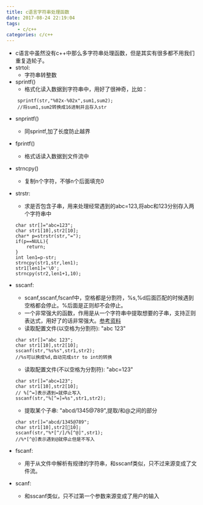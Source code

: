 ```yaml
---
title: c语言字符串处理函数
date: 2017-08-24 22:19:04
tags:	
	- c/c++
categories: c/c++
---
```

* c语言中虽然没有c++中那么多字符串处理函数，但是其实有很多都不用我们重复造轮子。
* strtol:  
	* 字符串转整数
* sprintf()
	* 格式化读入数据到字符串中，用好了很神奇，比如：

```
	sprintf(str,"%02x-%02x",sum1,sum2);
	//将sum1,sum2转换成16进制并且存入str
```
* snprintf()
	* 同sprintf,加了长度防止越界
* fprintf()
	* 格式话读入数据到文件流中
* strncpy()
	* 复制n个字符，不够n个后面填充0
* strstr:
	* 求是否包含子串，用来处理经常遇到的abc=123,将abc和123分别存入两个字符串中
	
	```
	char str[]="abc=123";
	char str1[10],str2[10];
	char* p=strstr(str,"=");
	if(p==NULL){
		return;
	}
	int len1=p-str;
	strncpy(str1,str,len1);
	str1[len1]='\0';
	strncpy(str2,len1+1,10);
	```
* sscanf:
	* scanf,sscanf,fscanf中，空格都是分割符，%s,%d后面匹配的时候遇到空格都会停止。%后面是正则却不会停止。
	* 一个非常强大的函数，作用是从一个字符串中提取想要的子串，支持正则表达式，用好了的话非常强大。[参考资料](http://blog.csdn.net/jackyvan/article/details/5349724)
	* 读取配置文件(以空格为分割符): "abc  123"
	
	```
	char str[]="abc 123";
	char str1[10],str2[10]; 
	sscanf(str,"%s%s",str1,str2); 
	//%s可以换成%d,自动完成str to int的转换
	```
	* 读取配置文件(不以空格为分割符): "abc=123"
	
	```
	char str[]="abc=123";
	char str1[10],str2[10];
	// %[^=]表示遇到=就停止写入
	sscanf(str,"%[^=]=%s",str1,str2);
	```
	* 提取某个子串:  "abcd/1345@789",提取/和@之间的部分
	
	```
	char str[]="abcd/1345@789";
	char str1[10],str2[10];
	sscanf(str,"%*[^/]/%[^@]",str1);
	//%*[^@]表示遇到@就停止但是不写入
	```
* fscanf:
	* 用于从文件中解析有规律的字符串，和sscanf类似，只不过来源变成了文件流。
* scanf:
	* 和sscanf类似，只不过第一个参数来源变成了用户的输入